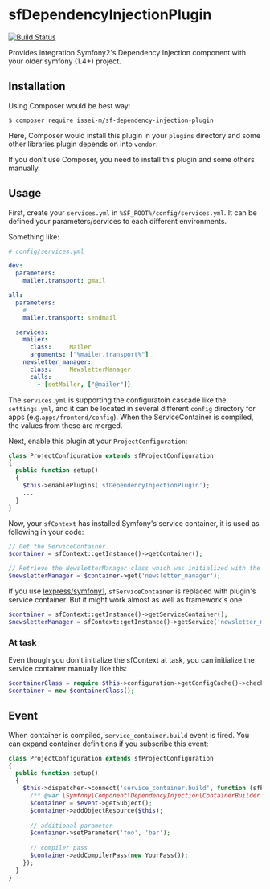 sfDependencyInjectionPlugin
===========================

[![Build Status](https://travis-ci.org/issei-m/sfDependencyInjectionPlugin.svg?branch=master)](https://travis-ci.org/issei-m/sfDependencyInjectionPlugin)

Provides integration Symfony2's Dependency Injection component with your older symfony (1.4+) project.

Installation
------------

Using Composer would be best way:

```
$ composer require issei-m/sf-dependency-injection-plugin
```

Here, Composer would install this plugin in your `plugins` directory and some other libraries plugin depends on into `vendor`.

If you don't use Composer, you need to install this plugin and some others manually.

Usage
-----

First, create your `services.yml` in `%SF_ROOT%/config/services.yml`. It can be defined your parameters/services to each different environments.

Something like:

```yaml
# config/services.yml

dev:
  parameters:
    mailer.transport: gmail

all:
  parameters:
    # ...
    mailer.transport: sendmail

  services:
    mailer:
      class:     Mailer
      arguments: ["%mailer.transport%"]
    newsletter_manager:
      class:     NewsletterManager
      calls:
        - [setMailer, ["@mailer"]]
```

The `services.yml` is supporting the configuratoin cascade like the `settings.yml`, and it can be located in several different `config` directory for apps (e.g.`apps/frontend/config`).
When the ServiceContainer is compiled, the values from these are merged.

Next, enable this plugin at your `ProjectConfiguration`:

```php
class ProjectConfiguration extends sfProjectConfiguration
{
  public function setup()
  {
    $this->enablePlugins('sfDependencyInjectionPlugin');
    ...
  }
}
```

Now, your `sfContext` has installed Symfony's service container, it is used as following in your code:

```php
// Get the ServiceContainer.
$container = sfContext::getInstance()->getContainer();

// Retrieve the NewsletterManager class which was initialized with the Mailer.
$newsletterManager = $container->get('newsletter_manager');
```

If you use [lexpress/symfony1], `sfServiceContainer` is replaced with plugin's service container. But it might work almost as well as framework's one:

```php
$container = sfContext::getInstance()->getServiceContainer();
$newsletterManager = sfContext::getInstance()->getService('newsletter_manager');
```

### At task

Even though you don't initialize the sfContext at task, you can initialize the service container manually like this:
  
```php
$containerClass = require $this->configuration->getConfigCache()->checkConfig('config/services.yml', true);
$container = new $containerClass();
```

Event
-----

When container is compiled, `service_container.build` event is fired. You can expand container definitions if you subscribe this event:
 
```php
class ProjectConfiguration extends sfProjectConfiguration
{
  public function setup()
  {
    $this->dispatcher->connect('service_container.build', function (sfEvent $event) {
      /** @var \Symfony\Component\DependencyInjection\ContainerBuilder $container */
      $container = $event->getSubject();
      $container->addObjectResource($this);
      
      // additional parameter
      $container->setParameter('foo', 'bar');
      
      // compiler pass
      $container->addCompilerPass(new YourPass());
    });
  }
}
```

[lexpress/symfony1]: https://github.com/LExpress/symfony1

